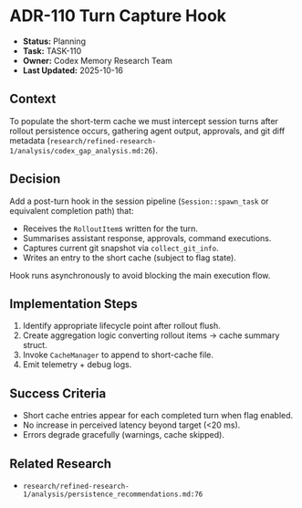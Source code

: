 # ADR-110 Turn Capture Hook

- **Status:** Planning
- **Task:** TASK-110
- **Owner:** Codex Memory Research Team
- **Last Updated:** 2025-10-16

## Context
To populate the short-term cache we must intercept session turns after rollout persistence occurs, gathering agent output, approvals, and git diff metadata (`research/refined-research-1/analysis/codex_gap_analysis.md:26`).

## Decision
Add a post-turn hook in the session pipeline (`Session::spawn_task` or equivalent completion path) that:
- Receives the `RolloutItem`s written for the turn.
- Summarises assistant response, approvals, command executions.
- Captures current git snapshot via `collect_git_info`.
- Writes an entry to the short cache (subject to flag state).

Hook runs asynchronously to avoid blocking the main execution flow.

## Implementation Steps
1. Identify appropriate lifecycle point after rollout flush.
2. Create aggregation logic converting rollout items → cache summary struct.
3. Invoke `CacheManager` to append to short-cache file.
4. Emit telemetry + debug logs.

## Success Criteria
- Short cache entries appear for each completed turn when flag enabled.
- No increase in perceived latency beyond target (<20 ms).
- Errors degrade gracefully (warnings, cache skipped).

## Related Research
- `research/refined-research-1/analysis/persistence_recommendations.md:76`

